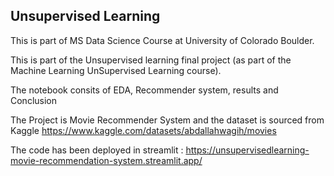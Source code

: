 ## Unsupervised Learning

This is part of MS Data Science Course at University of Colorado Boulder.

This is part of the Unsupervised learning final project (as part of the Machine Learning UnSupervised Learning course). 

The notebook consits of EDA, Recommender system, results and Conclusion

The Project is Movie Recommender System and the dataset is sourced from Kaggle https://www.kaggle.com/datasets/abdallahwagih/movies

The code has been deployed in streamlit : https://unsupervisedlearning-movie-recommendation-system.streamlit.app/
